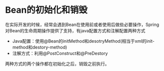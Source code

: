 # Bean的初始化和销毁 #

在实际开发的时候，经常会遇到Bean在使用前或者使用后做些必要操作，Spring对Bean的生命周期操作提供了支持，有java配置方式和注解配置两种方式

 - Java配置：使用@Bean的initMethod和desotryMethod(相当于xml的init-method和destory-method)
 -  注解方式：利用@PostConstruct和@PreDestory

两种方式的两个操作都在初始化之后，销毁之前执行。